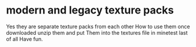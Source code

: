 # modern and legacy texture packs
Yes they are separate texture packs from each other 
How to use them once downloaded unzip them and put
Them into the textures file in minetest last of all
Have fun.
